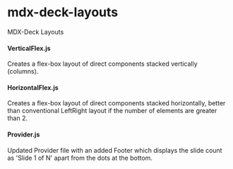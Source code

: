 # mdx-deck-layouts
MDX-Deck Layouts


#### VerticalFlex.js
Creates a flex-box layout of direct components stacked vertically (columns).


#### HorizontalFlex.js
Creates a flex-box layout of direct components stacked horizontally, better than conventional LeftRight layout if the number of elements are greater than 2.


#### Provider.js
Updated Provider file with an added Footer which displays the slide count as 'Slide 1 of N' apart from the dots at the bottom.
